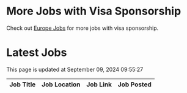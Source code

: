 # More Jobs with Visa Sponsorship

Check out [Europe Jobs](https://github.com/sureshparimi/europejobs#latest-jobs) for more jobs with visa sponsorship.

# Latest Jobs

This page is updated at September 09, 2024 09:55:27

| Job Title | Job Location | Job Link | Job Posted |
| --- | --- | --- | --- |
